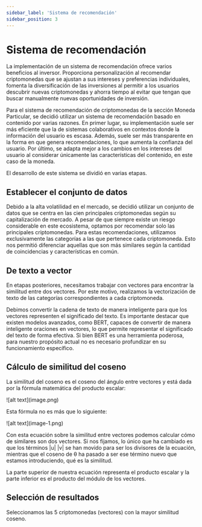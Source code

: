 ```yaml
---
sidebar_label: 'Sistema de recomendación'
sidebar_position: 3
---
```


# Sistema de recomendación

La implementación de un sistema de recomendación ofrece varios beneficios al inversor. Proporciona personalización al recomendar criptomonedas que se ajustan a sus intereses y preferencias individuales, fomenta la diversificación de las inversiones al permitir a los usuarios descubrir nuevas criptomonedas y ahorra tiempo al evitar que tengan que buscar manualmente nuevas oportunidades de inversión.

Para el sistema de recomendación de criptomonedas de la sección Moneda Particular, se decidió utilizar un sistema de recomendación basado en contenido por varias razones. En primer lugar, su implementación suele ser más eficiente que la de sistemas colaborativos en contextos donde la información del usuario es escasa. Además, suele ser más transparente en la forma en que genera recomendaciones, lo que aumenta la confianza del usuario. Por último, se adapta mejor a los cambios en los intereses del usuario al considerar únicamente las características del contenido, en este caso de la moneda.

El desarrollo de este sistema se dividió en varias etapas.

## Establecer el conjunto de datos

Debido a la alta volatilidad en el mercado, se decidió utilizar un conjunto de datos que se centra en las cien principales criptomonedas según su capitalización de mercado. A pesar de que siempre existe un riesgo considerable en este ecosistema, optamos por recomendar solo las principales criptomonedas. Para estas recomendaciones, utilizamos exclusivamente las categorías a las que pertenece cada criptomoneda. Esto nos permitió diferenciar aquellas que son más similares según la cantidad de coincidencias y características en común.

## De texto a vector

En etapas posteriores, necesitamos trabajar con vectores para encontrar la similitud entre dos vectores. Por este motivo, realizamos la vectorización de texto de las categorías correspondientes a cada criptomoneda.

Debimos convertir la cadena de texto de manera inteligente para que los vectores representen el significado del texto. Es importante destacar que existen modelos avanzados, como BERT, capaces de convertir de manera inteligente oraciones en vectores, lo que permite representar el significado del texto de forma efectiva. Si bien BERT es una herramienta poderosa, para nuestro propósito actual no es necesario profundizar en su funcionamiento específico.

## Cálculo de similitud del coseno

La similitud del coseno es el coseno del ángulo entre vectores y está dada por la fórmula matemática del producto escalar:

<div style={{ textAlign: 'center' }}>
![alt text](image.png)
</div>

Esta fórmula no es más que lo siguiente:

<div style={{ textAlign: 'center' }}>
![alt text](image-1.png)
</div>

Con esta ecuación sobre la similitud entre vectores podemos calcular cómo de similares son dos vectores. Si nos fijamos, lo único que ha cambiado es que los términos |u| |v| se han movido para ser los divisores de la ecuación, mientras que el coseno de θ ha pasado a ser ese término nuevo que estamos introduciendo, qué es la similitud.

La parte superior de nuestra ecuación representa el producto escalar y la parte inferior es el producto del módulo de los vectores.

## Selección de resultados

Seleccionamos las 5 criptomonedas (vectores) con la mayor similitud coseno.

